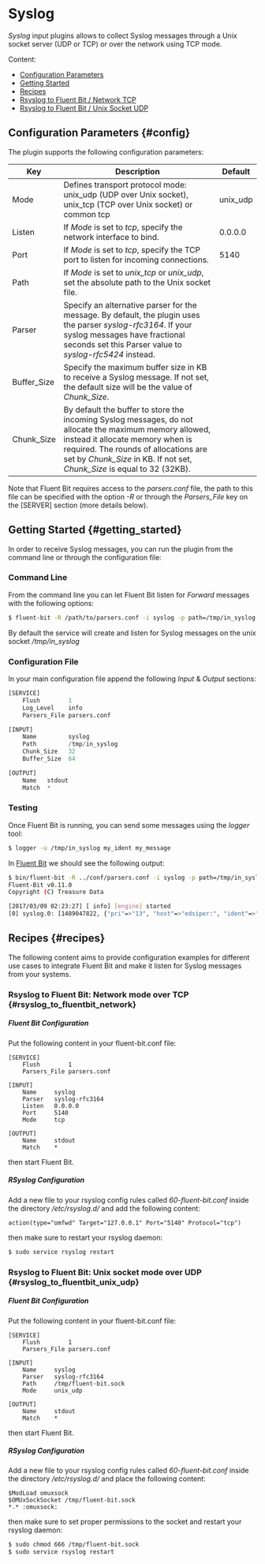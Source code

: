 # Syslog

_Syslog_ input plugins allows to collect Syslog messages through a Unix socket server (UDP or TCP) or over the network using TCP mode.

Content:

- [Configuration Parameters](#config)
- [Getting Started](#getting_started)
- [Recipes](#recipes)
 - [Rsyslog to Fluent Bit / Network TCP](#rsyslog_to_fluentbit_network)
 - [Rsyslog to Fluent Bit / Unix Socket UDP](#rsyslog_to_fluentbit_unix_udp)

## Configuration Parameters {#config}

The plugin supports the following configuration parameters:

| Key         | Description       | Default |
| ------------|-------------------|---------|
| Mode        | Defines transport protocol mode: unix\_udp (UDP over Unix socket), unix\_tcp (TCP over Unix socket) or common tcp | unix_udp |
| Listen      | If _Mode_ is set to _tcp_, specify the network interface to bind. | 0.0.0.0 |
| Port        | If _Mode_ is set to _tcp_, specify the TCP port to listen for incoming connections. | 5140 |
| Path        | If _Mode_ is set to _unix\_tcp_ or _unix\_udp_, set the absolute path to the Unix socket file. | |
| Parser      | Specify an alternative parser for the message. By default, the plugin uses the parser _syslog-rfc3164_. If your syslog messages have fractional seconds set this Parser value to _syslog-rfc5424_ instead. | |
| Buffer\_Size| Specify the maximum buffer size in KB to receive a Syslog message. If not set, the default size will be the value of _Chunk\_Size_. |
| Chunk\_Size  | By default the buffer to store the incoming Syslog messages, do not allocate the maximum memory allowed, instead it allocate memory when is required. The rounds of allocations are set by _Chunk\_Size_ in KB. If not set, _Chunk\_Size_ is equal to 32 (32KB). | |

Note that Fluent Bit requires access to the _parsers.conf_ file, the path to this file can be specified with the option _-R_ or through the _Parsers\_File_ key on the [SERVER] section (more details below).

## Getting Started {#getting_started}

In order to receive Syslog messages, you can run the plugin from the command line or through the configuration file:

### Command Line

From the command line you can let Fluent Bit listen for _Forward_ messages with the following options:

```bash
$ fluent-bit -R /path/to/parsers.conf -i syslog -p path=/tmp/in_syslog -o stdout
```

By default the service will create and listen for Syslog messages on the unix socket _/tmp/in\_syslog_

### Configuration File

In your main configuration file append the following _Input_ & _Output_ sections:

```python
[SERVICE]
    Flush        1
    Log_Level    info
    Parsers_File parsers.conf

[INPUT]
    Name         syslog
    Path         /tmp/in_syslog
    Chunk_Size   32
    Buffer_Size  64

[OUTPUT]
    Name   stdout
    Match  *
```

### Testing

Once Fluent Bit is running, you can send some messages using the _logger_ tool:

```bash
$ logger -u /tmp/in_syslog my_ident my_message
```

In [Fluent Bit](http://fluentbit.io) we should see the following output:

```bash
$ bin/fluent-bit -R ../conf/parsers.conf -i syslog -p path=/tmp/in_syslog -o stdout
Fluent-Bit v0.11.0
Copyright (C) Treasure Data

[2017/03/09 02:23:27] [ info] [engine] started
[0] syslog.0: [1489047822, {"pri"=>"13", "host"=>"edsiper:", "ident"=>"my_ident", "pid"=>"", "message"=>"my_message"}]
```

## Recipes {#recipes}

The following content aims to provide configuration examples for different use cases to integrate Fluent Bit and make it listen for Syslog messages from your systems.

### Rsyslog to Fluent Bit: Network mode over TCP {#rsyslog_to_fluentbit_network}

##### Fluent Bit Configuration

Put the following content in your fluent-bit.conf file:

```
[SERVICE]
    Flush        1
    Parsers_File parsers.conf

[INPUT]
    Name     syslog
    Parser   syslog-rfc3164
    Listen   0.0.0.0
    Port     5140
    Mode     tcp

[OUTPUT]
    Name     stdout
    Match    *
```

then start Fluent Bit.

##### RSyslog Configuration

Add a new file to your rsyslog config rules called _60-fluent-bit.conf_ inside the directory _/etc/rsyslog.d/_ and add the following content:

```
action(type="omfwd" Target="127.0.0.1" Port="5140" Protocol="tcp")
```

then make sure to restart your rsyslog daemon:

```bash
$ sudo service rsyslog restart
```

### Rsyslog to Fluent Bit: Unix socket mode over UDP {#rsyslog_to_fluentbit_unix_udp}

##### Fluent Bit Configuration

Put the following content in your fluent-bit.conf file:

```
[SERVICE]
    Flush        1
    Parsers_File parsers.conf

[INPUT]
    Name     syslog
    Parser   syslog-rfc3164
    Path     /tmp/fluent-bit.sock
    Mode     unix_udp

[OUTPUT]
    Name     stdout
    Match    *
```

then start Fluent Bit.

##### RSyslog Configuration

Add a new file to your rsyslog config rules called _60-fluent-bit.conf_ inside the directory _/etc/rsyslog.d/_ and place the following content:

```
$ModLoad omuxsock
$OMUxSockSocket /tmp/fluent-bit.sock
*.* :omuxsock:
```

then make sure to set proper permissions to the socket and restart your rsyslog daemon:

```bash
$ sudo chmod 666 /tmp/fluent-bit.sock
$ sudo service rsyslog restart
```
